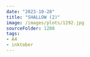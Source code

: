 ```yaml
---
date: "2023-10-28"
title: "SHALLOW (2)"
image: /images/plots/1292.jpg
sourceFolder: 1288
tags:
- A4
- inktober
---
```

